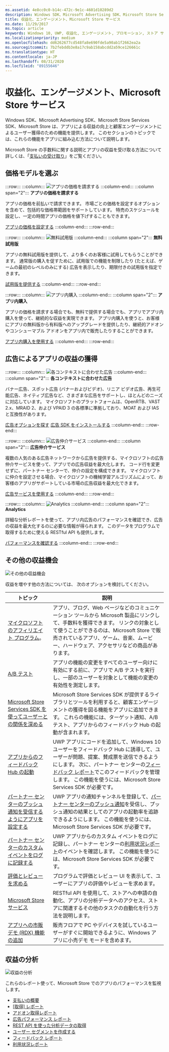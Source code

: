 ```yaml
---
ms.assetid: 4e8cc0c0-b14c-472c-9e1c-4601d10289d2
description: Windows SDK、Microsoft Advertising SDK、Microsoft Store Services SDK、Microsoft Store は、アプリによる収益の向上と顧客エンゲージメントによるユーザー獲得のための多くの機能を提供します。
title: 収益化、エンゲージメント、Microsoft Store サービス
ms.date: 11/29/2017
ms.topic: article
keywords: Windows 10, UWP, 収益化, エンゲージメント, プロモーション, ストア サービス
ms.localizationpriority: medium
ms.openlocfilehash: dd6262677cd548fa8e690fde5a90ab1f2662ea2a
ms.sourcegitcommit: 7b2febddb3e8a17c9ab158abcdd2a59ce126661c
ms.translationtype: HT
ms.contentlocale: ja-JP
ms.lasthandoff: 08/31/2020
ms.locfileid: "89155646"
---
```

# <a name="monetization-engagement-and-store-services"></a>収益化、エンゲージメント、Microsoft Store サービス

Windows SDK、Microsoft Advertising SDK、Microsoft Store Services SDK、Microsoft Store は、アプリによる収益の向上と顧客エンゲージメントによるユーザー獲得のための機能を提供します。 このセクションのトピックでは、これらの機能をアプリに組み込む方法について説明します。

Microsoft Store の手数料に関する説明とアプリの収益を受け取る方法について詳しくは、「[支払いの受け取り](../publish/getting-paid-apps.md)」をご覧ください。

## <a name="choose-a-pricing-model"></a>価格モデルを選ぶ

:::row:::
    :::column:::
        ![アプリの価格を請求する](images/pricing-charge-price.png)
    :::column-end:::
    :::column span="2":::
**アプリの価格を請求する**

アプリの価格を前払いで請求できます。 市場ごとの価格を設定するオプションを含めて、包括的な価格帯範囲をサポートしています。 特売のスケジュールを設定し、一定の時間アプリの価格を値下げすることもできます。

[アプリの価格を設定する](../publish/set-app-pricing-and-availability.md)
    :::column-end:::
:::row-end:::

:::row:::
    :::column:::
        ![無料試用版](images/pricing-free-trial.png)
    :::column-end:::
    :::column span="2":::
**無料試用版**

アプリの無料試用版を提供して、より多くのお客様に試用してもらうことができます。 通常版の購入を促すために、試用版での機能を制限したり (たとえば、ゲームの最初のレベルのみにする) 広告を表示したり、期限付きの試用版を指定できます。

[試用版を提供する](in-app-purchases-and-trials.md)
    :::column-end:::
:::row-end:::

:::row:::
    :::column:::
        ![アプリ内購入](images/pricing-in-app-purchases.png)
    :::column-end:::
    :::column span="2":::
**アプリ内購入**

アプリの価格を請求する場合でも、無料で提供する場合でも、アプリでアプリ内購入を使って、継続的な収益を実現できます。 アプリ内購入を使うと、お客様にアプリの無料版から有料版へのアップグレードを提供したり、継続的アドオンやコンシューマブル アドオンをアプリ内で販売したりすることができます。

[アプリ内購入を使用する](in-app-purchases-and-trials.md)
    :::column-end:::
:::row-end:::

## <a name="monetize-your-app-with-ads"></a>広告によるアプリの収益の獲得

:::row:::
    :::column:::
        ![各コンテキストに合わせた広告](images/monetize-ads-every-context.png)
    :::column-end:::
    :::column span="2":::
**各コンテキストに合わせた広告**

バナー広告、スポット広告 (バナーおよびビデオ)、リニア ビデオ広告、再生可能広告、ネイティブ広告など、さまざまな広告をサポートし、ほとんどのニーズに対応しています。 マイクロソフトのプラットフォームは、OpenRTB、VAST 2.x、MRAID 2、および VPAID 3 の各標準に準拠しており、MOAT および IAS と互換性があります。

[広告オプションを探す](../publish/create-an-ad-campaign-for-your-app.md)
[広告 SDK をインストールする](https://marketplace.visualstudio.com/items?itemName=AdMediator.MicrosoftAdvertisingSDK)
    :::column-end:::
:::row-end:::

:::row:::
    :::column:::
        ![広告仲介サービス](images/monetize-ad-mediation-service.png)
    :::column-end:::
    :::column span="2":::
**広告仲介サービス**

複数の人気のある広告ネットワークから広告を提供する、マイクロソフトの広告仲介サービスを使って、アプリでの広告収益を最大化します。 コード行を変更せずに、パートナー センターで、仲介の設定を構成できます。 マイクロソフトに仲介を設定させる場合、マイクロソフトの機械学習アルゴリズムによって、お客様のアプリがサポートしている市場の広告収益を最大化できます。

[広告サービスを使用する](https://blogs.windows.com/windowsdeveloper/2017/05/08/announcing-microsofts-ad-mediation-service/)
    :::column-end:::
:::row-end:::

:::row:::
    :::column:::
        ![Analytics](images/monetize-analytics-pie-chart.png)
    :::column-end:::
    :::column span="2":::
**Analytics**

詳細な分析レポートを使って、アプリ内広告のパフォーマンスを確認でき、広告の収益を最大化するのに必要な情報が得られます。 このデータをプログラムで取得するために使える RESTful API も提供します。

[パフォーマンスを確認する](../publish/advertising-performance-report.md)
    :::column-end:::
:::row-end:::

## <a name="other-monetization-opportunities"></a>その他の収益機会

![その他の収益機会](images/monetize-other-opportunities.png)

収益を増やす他の方法については、 次のオプションを検討してください。

 トピック                | 説明                 |
|--------------------|-----------------------------|
| [マイクロソフトのアフィリエイト プログラム](https://www.microsoftaffiliates.com/)。 | アプリ、ブログ、Web ページなどのコミュニケーション ツールから Microsoft 製品にリンクして、手数料を獲得できます。 リンクの対象として使うことができるのは、Microsoft Store で販売されているアプリ、ゲーム、音楽、ムービー、ハードウェア、アクセサリなどの商品があります。
| [A/B テスト](./run-app-experiments-with-a-b-testing.md) | アプリの機能の変更をすべてのユーザー向けに有効にする前に、アプリで A/B テストを実行し、一部のユーザーを対象として機能の変更の有効性を測定します。
| [Microsoft Store Services SDK を使ってユーザーとの関係を深める](microsoft-store-services-sdk.md) | Microsoft Store Services SDK が提供するライブラリとツールを利用すると、顧客エンゲージメントの獲得を図る機能をアプリに追加できます。 これらの機能には、ターゲット通知、A/B テスト、アプリからのフィードバック Hub の起動が含まれます。
| [アプリからのフィードバック Hub の起動](launch-feedback-hub-from-your-app.md) | UWP アプリにコードを追加して、Windows 10 ユーザーをフィードバック Hub に誘導して、ユーザーが問題、提案、賛成票を送信できるようにします。 次に、パートナー センターの[フィードバック レポート](../publish/feedback-report.md)でこのフィードバックを管理します。 この機能を使うには、Microsoft Store Services SDK が必要です。 
| [パートナー センターのプッシュ通知を受信するようにアプリを設定する](configure-your-app-to-receive-dev-center-notifications.md) | UWP アプリの通知チャンネルを登録して、[パートナー センターのプッシュ通知](../publish/send-push-notifications-to-your-apps-customers.md)を受信し、プッシュ通知の結果としてのアプリの起動率を追跡できるようにします。 この機能を使うには、Microsoft Store Services SDK が必要です。
| [パートナー センターのカスタム イベントをログに記録する](log-custom-events-for-dev-center.md) | UWP アプリからのカスタム イベントをログに記録し、パートナー センターの[利用状況レポート](../publish/usage-report.md)のイベントを確認します。 この機能を使うには、Microsoft Store Services SDK が必要です。
| [評価とレビューを求める](request-ratings-and-reviews.md) | プログラムで評価とレビュー UI を表示して、ユーザーにアプリの評価やレビューを求めます。
| [Microsoft Store サービス](using-windows-store-services.md) | RESTful API を使用して、ストアへの申請の自動化、アプリの分析データへのアクセス、ストアに関連するその他のタスクの自動化を行う方法を説明します。
| [アプリへの市販デモ (RDX) 機能の追加](retail-demo-experience.md) | 販売フロアで PC やデバイスを試しているユーザーがすぐに開始できるように、Windows アプリに小売デモ モードを含めます。

## <a name="monetization-analytics"></a>収益の分析

![収益の分析](images/monetize-analytics.png)

これらのレポート使って、Microsoft Store でのアプリのパフォーマンスを監視します。

- [支払いの概要](../publish/payout-summary.md)
- [[取得] レポート](../publish/acquisitions-report.md)
- [アドオン取得レポート](../publish/add-on-acquisitions-report.md)
- [広告パフォーマンス レポート](../publish/advertising-performance-report.md)
- [REST API を使った分析データの取得](access-analytics-data-using-windows-store-services.md)
- [ユーザー セグメントを作成する](../publish/create-customer-segments.md)
- [フィードバック レポート](../publish/feedback-report.md)
- [利用状況レポート](../publish/usage-report.md)